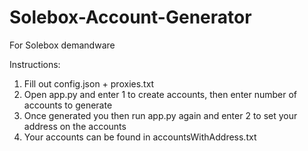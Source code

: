 # Solebox-Account-Generator
For Solebox demandware

Instructions:
1. Fill out config.json + proxies.txt
2. Open app.py and enter 1 to create accounts, then enter number of accounts to generate
3. Once generated you then run app.py again and enter 2 to set your address on the accounts
4. Your accounts can be found in accountsWithAddress.txt
